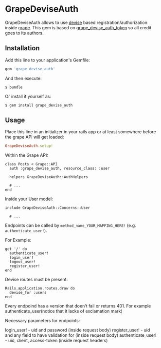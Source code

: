 # GrapeDeviseAuth

GrapeDeviseAuth allows to use [devise][3] based registration/authorization inside [grape][2]. This gem is based on [grape_devise_auth_token][1] so all credit goes to its authors.

## Installation

Add this line to your application's Gemfile:

```ruby
gem 'grape_devise_auth'
```

And then execute:

    $ bundle

Or install it yourself as:

    $ gem install grape_devise_auth

## Usage

Place this line in an initializer in your rails app or at least somewhere before
the grape API will get loaded:

```ruby
GrapeDeviseAuth.setup!
```

Within the Grape API:

```
class Posts < Grape::API
  auth :grape_devise_auth, resource_class: :user

  helpers GrapeDeviseAuth::AuthHelpers

  # ...
end
```

Inside your User model:

```
include GrapeDeviseAuth::Concerns::User

  # ...
```

Endpoints can be called by `method_name_YOUR_MAPPING_HERE!` (e.g. `authenticate_user!`).

For Example:

```
get '/' do
  authenticate_user!
  login_user!
  logout_user!
  register_user!
end
```

Devise routes must be present:

```
Rails.application.routes.draw do
  devise_for :users
end
```

Every endpoind has a version that doen't fail or returns 401. For example authenticate_user(notice that it lacks of exclamation mark)


Necessary parameters for endpoints:

login_user!        - uid and password (inside request body)
register_user!     - uid and any field to have validation for (inside request body)
authenticate_user! - uid, client, access-token (inside request headers)


[1]: https://github.com/mcordell/grape_devise_token_auth
[2]: https://github.com/intridea/grape
[3]: https://github.com/plataformatec/devise

